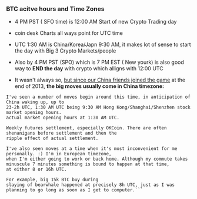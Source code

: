 ### BTC acitve hours and Time Zones 

- 4 PM PST ( SFO time) is  12:00 AM Start of new Crypto Trading day 
- coin desk Charts all ways point for UTC time
- UTC 1:30 AM  is China/Korea/Japn 9:30 AM, it makes lot of sense to start the day with Big 3 Crypto Markets/people
- Also by 4 PM PST (SPO) which is 7 PM EST ( New yourk) is also good way to **END the day** with crypto which alligns with 12:00 UTC

- It wasn't always so, [but since our China friends joined the game](https://www.reddit.com/r/BitcoinMarkets/comments/3yee6w/best_times_of_day_to_trade_btc/) at the end of 2013, **the big moves usually come in China timezone:**
```
I've seen a number of moves begin around this time, in anticipation of China waking up, up to 
23-2h UTC, 1:30 AM UTC being 9:30 AM Hong Kong/Shanghai/Shenzhen stock market opening hours.
actual market opening hours at 1:30 AM UTC.

Weekly futures settlement, especially OKCoin. There are often shenanigans before settlement and then the 
ripple effect of actual settlement.

I've also seen moves at a time when it's most inconvenient for me personally. :) I'm in European timezone, 
when I'm either going to work or back home. Although my commute takes minuscule 7 minutes something is bound to happen at that time,
at either 8 or 16h UTC. 

For example, big 15k BTC buy during 
slaying of bearwhale happened at precisely 8h UTC, just as I was planning to go long as soon as I get to computer.```

```
